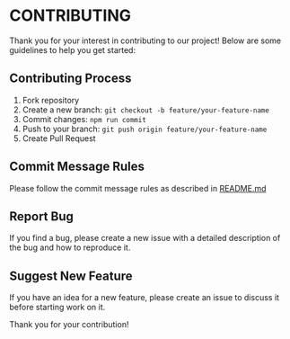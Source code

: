 # CONTRIBUTING

Thank you for your interest in contributing to our project! Below are some guidelines to help you get started:

## Contributing Process

1. Fork repository
2. Create a new branch: `git checkout -b feature/your-feature-name`
3. Commit changes: `npm run commit`
4. Push to your branch: `git push origin feature/your-feature-name`
5. Create Pull Request

## Commit Message Rules

Please follow the commit message rules as described in [README.md](README.md)

## Report Bug

If you find a bug, please create a new issue with a detailed description of the bug and how to reproduce it.

## Suggest New Feature

If you have an idea for a new feature, please create an issue to discuss it before starting work on it.

Thank you for your contribution!

